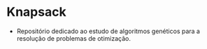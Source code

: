 # Knapsack
- Repositório dedicado ao estudo de algoritmos genéticos para a resolução de problemas de otimização.
